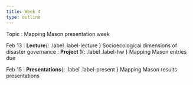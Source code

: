 ```yaml
---
title: Week 4
type: outline
---
```


Topic
: Mapping Mason presentation week

Feb 13
: **Lecture**{: .label .label-lecture } Socioecological dimensions of disaster governance
: **Project 1**{: .label .label-hw } Mapping Mason entries due

Feb 15
: **Presentations**{: .label .label-present } Mapping Mason results presentations